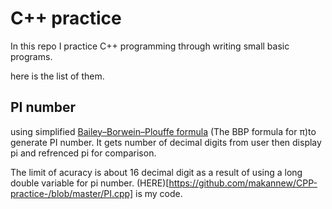 # C++ practice
In this repo I practice C++ programming through writing small basic programs.

here is the list of them.

## PI number
using simplified [Bailey–Borwein–Plouffe formula](https://en.wikipedia.org/wiki/Bailey%E2%80%93Borwein%E2%80%93Plouffe_formula) (The BBP formula for π)to generate PI number. It gets number of decimal digits from user then display pi and refrenced pi for comparison.

The limit of acuracy is about 16 decimal digit as a result of using a long double variable for pi number. (HERE)[https://github.com/makannew/CPP-practice-/blob/master/PI.cpp] is my code.

